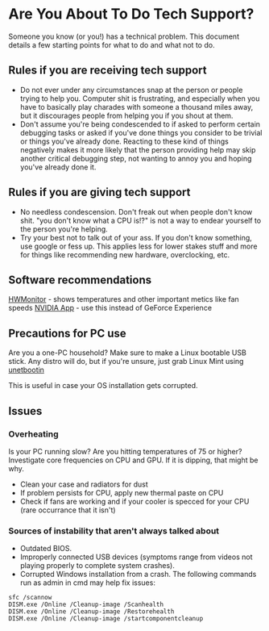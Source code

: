 # Are You About To Do Tech Support?
Someone you know (or you!) has a technical problem. This document details a few starting points for what to do and what not to do.

## Rules if you are receiving tech support
* Do not ever under any circumstances snap at the person or people trying to help you. Computer shit is frustrating, and especially when you have to basically play charades with someone a thousand miles away, but it discourages people from helping you if you shout at them.
*  Don't assume you're being condescended to if asked to perform certain debugging tasks or asked if you've done things you consider to be trivial or things you've already done. Reacting to these kind of things negatively makes it more likely that the person providing help may skip another critical debugging step, not wanting to annoy you and hoping you've already done it.

## Rules if you are giving tech support
* No needless condescension. Don't freak out when people don't know shit. "you don't know what a CPU is!?" is not a way to endear yourself to the person you're helping.
* Try your best not to talk out of your ass. If you don't know something, use google or fess up. This applies less for lower stakes stuff and more for things like recommending new hardware, overclocking, etc.


## Software recommendations
[HWMonitor](https://www.cpuid.com/softwares/hwmonitor.html) - shows temperatures and other important metics like fan speeds
[NVIDIA App](https://www.nvidia.com/en-us/software/nvidia-app/) - use this instead of GeForce Experience

## Precautions for PC use
Are you a one-PC household? Make sure to make a Linux bootable USB stick.
Any distro will do, but if you're unsure, just grab Linux Mint using [unetbootin](https://unetbootin.github.io/)

This is useful in case your OS installation gets corrupted.


## Issues

### Overheating
Is your PC running slow? Are you hitting temperatures of 75 or higher? Investigate core frequencies on CPU and GPU. If it is dipping, that might be why.
* Clean your case and radiators for dust
* If problem persists for CPU, apply new thermal paste on CPU
* Check if fans are working and if your cooler is specced for your CPU (rare occurrance that it isn't)

### Sources of instability that aren't always talked about
* Outdated BIOS.
* Improperly connected USB devices (symptoms range from videos not playing properly to complete system crashes).
* Corrupted Windows installation from a crash. The following commands run as admin in cmd may help fix issues:
```
sfc /scannow 
DISM.exe /Online /Cleanup-image /Scanhealth
DISM.exe /Online /Cleanup-image /Restorehealth
DISM.exe /Online /Cleanup-image /startcomponentcleanup
```
